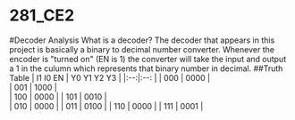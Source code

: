 281_CE2
=======

#Decoder Analysis
What is a decoder? The decoder that appears in this project is basically a binary to decimal number converter. Whenever the encoder is "turned on" (EN is 1) the converter will take the input and output a 1 in the culumn which represents that binary number in decimal.
##Truth Table
|  I1 I0 EN |  Y0 Y1 Y2 Y3  | 
|:--:|:--: |
| 000  |  0000  |  
| 001  |  1000  |  
| 100  |  0000  | 
| 101  |  0010  |  
| 010  |  0000  | 
| 011  |  0100  | 
| 110  |  0000  |
| 111  |  0001  |
